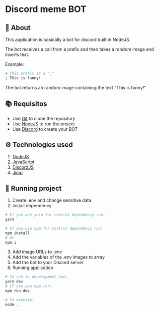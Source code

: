 # Discord meme BOT

## 📃 About
This application is basically a bot for discord built in NodeJS.

The bot receives a call from a prefix and then takes a random image and inserts text.

Example:
```bash
# This prefix is a ";"
; This is funny!

```
The bot returns an random image containing the text "This is funny!"

## 📚 Requisitos
* Use [Git](https://github.com/) to clone the repository
* Use [NodeJS](https://nodejs.org/en/) to run the project
* Use [Discord](https://discord.com/developers/applications) to create your BOT


## ⚙️ Technologies used
1. [NodeJS](https://nodejs.org/en/)
2. [JavaScript](https://developer.mozilla.org/pt-BR/docs/Web/JavaScript)
3. [DiscordJS](https://discord.js.org/#/)
4. [Jimp](https://www.npmjs.com/package/jimp)

## 🚀 Running project
1. Create .env and change sensitive data
2. Install dependency
```bash
# If you use yarn for control dependency run:
yarn

# If you use npm for control dependency run:
npm install
# Or
npm i
```
3. Add image URLs to .env
4. Add the variables of the .env images to array
5. Add the bot to your Discord server
6. Running application
```bash
# To run in development use:
yarn dev
# If you use npm run:
npm run dev

# To execute:
node .
```
